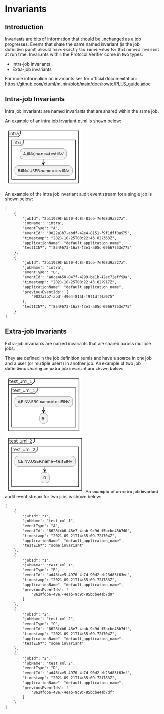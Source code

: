 # Invariants
## Introduction
Invariants are bits of information that should be unchanged as a job progresses. Events that share the same named invariant (in the job definition puml) should have exactly the same value for that named invariant at run time. Invariants within the Protocol Verifier come in two types:
* Intra-job invariants
* Extra-job invariants

For more information on invariants see for official documentation: https://github.com/xtuml/munin/blob/main/doc/howto/PLUS_guide.adoc

## Intra-job Invariants
Intra job invariants are named invariants that are shared within the same job. 

An example of an intra job invariant puml is shown below:

![Alt text](diagrams/Invariants/Intra.png)

An example of the intra job invariant audit event stream for a single job is shown below:
```
[
    {
        "jobId": "2b119398-bbf0-4c8a-81ce-7e268d9a327a",
        "jobName": "intra",
        "eventType": "A",
        "eventId": "9022a3b7-abdf-49e4-8151-f9f1dff0a975",
        "timestamp": "2023-10-25T08:22:43.025363Z",
        "applicationName": "default_application_name",
        "testIINV": "f8549673-16a7-43e1-a05c-69667753e775"
    },
    {
        "jobId": "2b119398-bbf0-4c8a-81ce-7e268d9a327a",
        "jobName": "intra",
        "eventType": "B",
        "eventId": "a0ce4650-047f-4299-be1b-42ec72eff99a",
        "timestamp": "2023-10-25T08:22:43.025917Z",
        "applicationName": "default_application_name",
        "previousEventIds": [
            "9022a3b7-abdf-49e4-8151-f9f1dff0a975"
        ],
        "testIINV": "f8549673-16a7-43e1-a05c-69667753e775"
    }
]
```

## Extra-job Invariants
Extra-job invariants are named invariants that are shared across multiple jobs.

They are defined in the job definition pumls and have a source in one job and a user (or multiple users) in another job. An example of two job definitions sharing an extra-job invariant are shown below:

![Alt text](diagrams/Invariants/Extra_1.png)
![Alt text](diagrams/Invariants/Extra_2.png)
An example of an extra job invariant audit event stream for two jobs is shown below:
```
[
    {
        "jobId": "1",
        "jobName": "test_uml_1",
        "eventType": "A",
        "eventId": "8628fdb6-48e7-4eab-9c9d-95bcbe48b7d0",
        "timestamp": "2023-09-21T14:35:09.728704Z",
        "applicationName": "default_application_name",
        "testEINV": "some invariant"
    },
    {
        "jobId": "1",
        "jobName": "test_uml_1",
        "eventType": "B",
        "eventId": "ad46fae5-4970-4e7d-90d2-eb23d83f63ec",
        "timestamp": "2023-09-21T14:35:09.728783Z",
        "applicationName": "default_application_name",
        "previousEventIds": [
            "8628fdb6-48e7-4eab-9c9d-95bcbe48b7d0"
        ]
    },
    {
        "jobId": "2",
        "jobName": "test_uml_2",
        "eventType": "C",
        "eventId": "8628fdb6-48e7-4eab-9c9d-95bcbe48b7df",
        "timestamp": "2023-09-21T14:35:09.728704Z",
        "applicationName": "default_application_name",
        "testEINV": "some invariant"
    },
    {
        "jobId": "2",
        "jobName": "test_uml_2",
        "eventType": "D",
        "eventId": "ad46fae5-4970-4e7d-90d2-eb23d83f63ef",
        "timestamp": "2023-09-21T14:35:09.728783Z",
        "applicationName": "default_application_name",
        "previousEventIds": [
            "8628fdb6-48e7-4eab-9c9d-95bcbe48b7df"
        ]
    }
]
```



